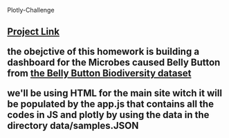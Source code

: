 Plotly-Challenge

<h2><a href="flbpilot.github.io/homework-14/">Project Link</a>

the obejctive of this homework is building a dashboard for the Microbes caused Belly Button from <a href="http://robdunnlab.com/projects/belly-button-biodiversity/">the Belly Button Biodiversity dataset</a> 

we'll be using HTML for the main site witch it will be populated by the app.js that contains all the codes in JS and plotly by using the data in the directory data/samples.JSON